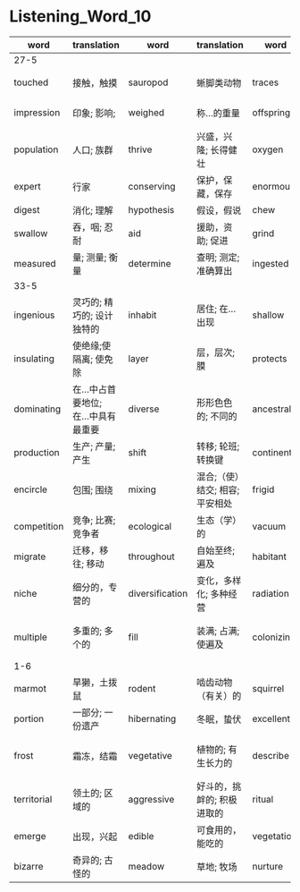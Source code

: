 # Listening_Word_10

| word        | translation                      | word            | translation                     | word        | translation              | word        | translation            |
| ----------- | -------------------------------- | --------------- | ------------------------------- | ----------- | ------------------------ | ----------- | ---------------------- |
| 27-5        |
| touched     | 接触，触摸                       | sauropod        | 蜥脚类动物                      | traces      | 描绘; 追溯; 发现; 跟踪   | prehistoric | 史前的; 陈旧的         |
| impression  | 印象; 影响;                      | weighed         | 称…的重量                       | offspring   | 后代，子孙; 产物         | maintaining | 保持;保养; 坚持        |
| population  | 人口; 族群                       | thrive          | 兴盛，兴隆; 长得健壮            | oxygen      | 氧（气）                 | anatomy     | 解剖，分解，分析       |
| expert      | 行家                             | conserving      | 保护，保藏，保存                | enormous    | 巨大的; 极大的           | stomach     | 腹部; 胃               |
| digest      | 消化; 理解                       | hypothesis      | 假设，假说                      | chew        | 咀嚼，嚼碎               | muscle      | 肌肉; 力量             |
| swallow     | 吞，咽; 忍耐                     | aid             | 援助，资助; 促进                | grind       | 磨快，磨光; 咬牙         | smashing    | 极好的; 粉碎的         |
| measured    | 量; 测量; 衡量                   | determine       | 查明; 测定; 准确算出            | ingested    | 吃，吞下                 | speculate   | 投机; 推测; 思索       |
| 33-5        |
| ingenious   | 灵巧的; 精巧的; 设计独特的       | inhabit         | 居住; 在…出现                   | shallow     | 浅的; 肤浅的             | eyes        | 眼睛                   |
| insulating  | 使绝缘;使隔离; 使免除            | layer           | 层，层次; 膜                    | protects    | 防护; 投保               | freezing    | 冻结，冷冻             |
| dominating  | 在…中占首要地位; 在…中具有最重要 | diverse         | 形形色色的; 不同的              | ancestral   | 祖先的; 与祖先有关的     | mutation    | 突变       |
| production  | 生产; 产量; 产生                 | shift           | 转移; 轮班; 转换键              | continental | 大洲的，大陆的           | landmass    | 大陆                   |
| encircle    | 包围; 围绕                       | mixing          | 混合;（使）结交; 相容; 平安相处 | frigid      | 寒冷的 |unique                   | 唯一的 |
| competition | 竞争; 比赛; 竞争者               | ecological      | 生态（学）的                    | vacuum      | 真空; 空白; 空虚         | exploited   | 开采                   |
| migrate     | 迁移，移往; 移动                 | throughout      | 自始至终; 遍及                  | habitant    | 居住者                   | traits      | 人的个性，显著的特点   |
| niche       | 细分的，专营的                   | diversification | 变化，多样化; 多种经营          | radiation   | 辐射; 放射物             | undergoes   | 经历，承受             |
| multiple    | 多重的; 多个的                   | fill            | 装满; 占满; 使遍及              | colonizing  | 开拓殖民地，移民于殖民地 |
| 1-6         |
| marmot      | 旱獭，土拨鼠                     | rodent          | 啮齿动物（有关）的              | squirrel    | 松鼠                     | average     | 平均数; 平均水平       |
| portion     | 一部分; 一份遗产                 | hibernating     | 冬眠，蛰伏                      | excellent   | 极好的，优秀的           | reside      | 居住，位于 |
| frost       | 霜冻，结霜                       | vegetative      | 植物的; 有生长力的              | describe    | 描述; 把…称为; 做…运动   | social      | 社会的; 社交的; 合群的 |
| territorial | 领土的; 区域的                   | aggressive      | 好斗的，挑衅的; 积极进取的      | ritual      | 礼节性的; 例行公事的     | impersonal  | 没有人情味的; 非个人的 |
| emerge      | 出现，兴起                       | edible          | 可食用的，能吃的                | vegetation  | 植物（总称），草木       | ceremonies  | 仪式; 礼节; 礼仪       |
| bizarre     | 奇异的; 古怪的                   | meadow          | 草地; 牧场                      | nurture     | 养育; 培育;              | cooperation | 合作; 协助，配合       |
